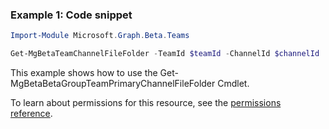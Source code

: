 ### Example 1: Code snippet

```powershellImport-Module Microsoft.Graph.Beta.Teams

Get-MgBetaTeamChannelFileFolder -TeamId $teamId -ChannelId $channelId
```
This example shows how to use the Get-MgBetaBetaGroupTeamPrimaryChannelFileFolder Cmdlet.
To learn about permissions for this resource, see the [permissions reference](/graph/permissions-reference).

